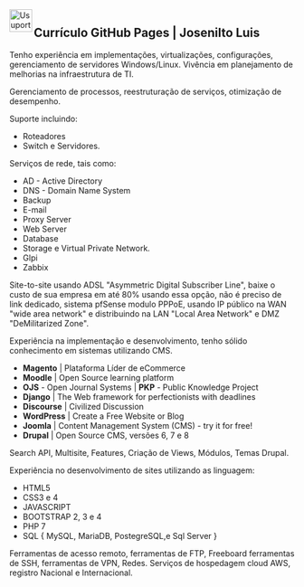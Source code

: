 <img  title="Usuporte" align="left" width="40" height="40" src="https://user-images.githubusercontent.com/16817969/63829118-f493e800-c93e-11e9-92f3-68e3ac264f49.png">

## Currículo GitHub Pages | Josenilto Luis

Tenho experiência em implementações, virtualizações, configurações, gerenciamento de servidores Windows/Linux. 
Vivência em planejamento de melhorias na infraestrutura de TI. 

Gerenciamento de processos, reestruturação de serviços, otimização de desempenho. 
  
Suporte incluindo: 
  
* Roteadores 
* Switch e Servidores. 
  
Serviços de rede, tais como: 
  
* AD - Active Directory 
* DNS - Domain Name System 
* Backup
* E-mail
* Proxy Server
* Web Server
* Database
* Storage e Virtual Private Network.
* Glpi
* Zabbix

Site-to-site usando ADSL "Asymmetric Digital Subscriber Line", baixe o custo de sua empresa em até 80% usando essa opção, não é preciso de link dedicado, sistema pfSense modulo PPPoE, usando IP público na WAN "wide area network" e distribuindo na LAN "Local Area Network" e DMZ "DeMilitarized Zone".

Experiência na implementação e desenvolvimento, tenho sólido conhecimento em sistemas utilizando CMS. 

* **Magento** | Plataforma Líder de eCommerce
* **Moodle** | Open Source learning platform
* **OJS** - Open Journal Systems | **PKP** - Public Knowledge Project 
* **Django** | The Web framework for perfectionists with deadlines
* **Discourse** | Civilized Discussion
* **WordPress** | Create a Free Website or Blog
* **Joomla** | Content Management System (CMS) - try it for free!
* **Drupal** | Open Source CMS, versões 6, 7 e 8

Search API, Multisite, Features, Criação de Views, Módulos, Temas Drupal.

Experiência no desenvolvimento de sites utilizando as linguagem: 

* HTML5 
* CSS3 e 4
* JAVASCRIPT 
* BOOTSTRAP 2, 3 e 4
* PHP 7
* SQL { MySQL, MariaDB, PostegreSQL,e Sql Server }

Ferramentas de acesso remoto, ferramentas de FTP, Freeboard ferramentas de SSH, ferramentas de VPN, Redes. Serviços de hospedagem cloud AWS, registro Nacional e Internacional.
